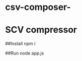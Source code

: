 # csv-composer-

# SCV compressor 

##Install
npm i

##Run 
node app.js <name of the input scv file>


